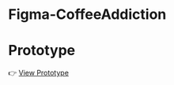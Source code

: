 # Figma-CoffeeAddiction
# Prototype  
👉 [View Prototype](https://www.figma.com/proto/zPeF8R3AVcVxFbdKCdqjpI/COFFEE-ADDICTION?node-id=47-3023&t=9Ud01YIm9np26MOv-1)  
